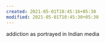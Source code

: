 ```yaml
---
created: 2021-05-01T10:45:16+05:30
modified: 2021-05-01T10:45:30+05:30
---
```


addiction as portrayed in Indian media 